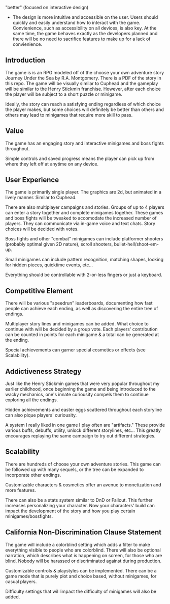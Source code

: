 "better" (focused on interactive design)

- The design is more intuitive and accessible on the user. Users should quickly and easily understand how to interact with the game. Convienience, such as accessibility on all devices, is also key. At the same time, the game behaves exactly as the developers planned and there will be no need to sacrifice features to make up for a lack of convienience.

## Introduction

The game is is an RPG modeled off of the choose your own adventure story Journey Under the Sea by R.A. Montgomery. There is a PDF of the story in this repo. The game will be visually similar to Cuphead and the gameplay will be similar to the Henry Stickmin franchise.
However, after each choice the player will be subject to a short puzzle or minigame.

Ideally, the story can reach a satisfying ending regardless of which choice the player makes, but some choices will definitely be better than others and others may lead to minigames that require more skill to pass.

## Value

The game has an engaging story and interactive minigames and boss fights throughout.

Simple controls and saved progress means the player can pick up from where they left off at anytime on any device.

## User Experience

The game is primarily single player. The graphics are 2d, but animated in a lively manner. Similar to Cuphead.

There are also multiplayer campaigns and stories. Groups of up to 4 players can enter a story together and complete minigames together. These games and boss fights will be tweaked to accomodate the increased number of players. They can communicate via in-game voice and text chats. Story choices will be decided with votes.

Boss fights and other "combat" minigames can include platformer shooters (probably optimal given 2D nature), scroll shooters, bullet-hell/shoot-em-up.

Small minigames can include pattern recognition, matching shapes, looking for hidden pieces, quicktime events, etc...

Everything should be controllable with 2-or-less fingers or just a keyboard.

## Competitive Element

There will be various "speedrun" leaderboards, documenting how fast people can achieve each ending, as well as discovering the entire tree of endings.

Multiplayer story lines and minigames can be added. What choice to continue with will be decided by a group vote. Each players' contribution can be counted in points for each minigame & a total can be generated at the ending.

Special achievements can garner special cosmetics or effects (see Scalability).

## Addictiveness Strategy

Just like the Henry Stickmin games that were very popular throughout my earlier childhood, once beginning the game and being introduced to the wacky mechanics, one's innate curiousity compels them to continue exploring all the endings.

Hidden achievements and easter eggs scattered throughout each storyline can also pique players' curiousity.

A system I really liked in one game I play often are "artifacts." These provide various buffs, debuffs, utility, unlock different storylines, etc... This greatly encourages replaying the same campaign to try out different strategies.

## Scalability

There are hundreds of choose your own adventure stories. This game can be followed up with many sequels, or the tree can be expanded to incorporate other endings.

Customizable characters & cosmetics offer an avenue to monetization and more features.

There can also be a stats system similar to DnD or Fallout. This further increases personalizing your character. Now your characters' build can impact the development of the story and how you play certain minigames/bossfights.

## California Non-Discrimination Clause Statement

The game will include a colorblind setting which adds a filter to make everything visible to people who are colorblind. There will also be optional narration, which describes what is happening on screen, for those who are blind. Nobody will be harassed or discriminated against during production.

Customizable controls & playstyles can be implemented. There can be a game mode that is purely plot and choice based, without minigames, for casual players.

Difficulty settings that wil limpact the difficulty of minigames will also be added.
